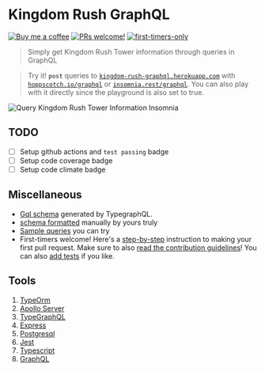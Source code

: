 # Kingdom Rush GraphQL

[![Buy me a coffee](https://img.shields.io/badge/Buy%20me%20-coffee!-orange.svg?logo=buy-me-a-coffee&color=795548)](https://ko-fi.com/minimithi)
[![PRs welcome!](https://img.shields.io/badge/contributions-welcome-orange.svg?style=flat)](https://github.com/mithi/kingdom-rush-graphql/issues/78)
[![first-timers-only](https://img.shields.io/badge/first--timers--only-friendly-blueviolet.svg?style=flat)](https://github.com/mithi/kingdom-rush-graphql/blob/main/docs/GOOD_FIRST_ISSUE.md)

> Simply get Kingdom Rush Tower information through queries in GraphQL

> Try it! **`post`** queries to [`kingdom-rush-graphql.herokuapp.com`](http://kingdom-rush-graphql.herokuapp.com/) with [`hoppscotch.io/graphql`](https://hoppscotch.io/graphql) or [`insomnia.rest/graphql`](https://insomnia.rest/graphql/). You can also play with it directly since the playground is also set to true. 

![Query Kingdom Rush Tower Information Insomnia](https://user-images.githubusercontent.com/1670421/98984589-5dc04500-255d-11eb-827d-5a80676d2eff.png)

## TODO

-   [ ] Setup github actions and `test passing` badge
-   [ ] Setup code coverage badge
-   [ ] Setup code climate badge

## Miscellaneous

-   [Gql schema](./schema.gql) generated by TypegraphQL.
-   [schema formatted](./docs/FORMATTED_SCHEMA.md) manually by yours truly
-   [Sample queries](https://github.com/mithi/kingdom-rush-graphql/blob/main/docs/EXAMPLE_QUERIES.md) you can try
-   First-timers welcome! Here's a [step-by-step](./docs/GOOD_FIRST_ISSUE.md) instruction to making your first pull request. Make sure to also [read the contribution guidelines](https://github.com/mithi/mithi/wiki/Contributing)! You can also [add tests](https://github.com/mithi/kingdom-rush-graphql/issues/78) if you like.

## Tools

1. [TypeOrm](https://typeorm.io/#/)
2. [Apollo Server](https://www.apollographql.com/)
3. [TypeGraphQL](https://typegraphql.com/)
4. [Express](https://expressjs.com/)
5. [Postgresql](https://www.postgresql.org/)
6. [Jest](https://jestjs.io/)
7. [Typescript](https://www.typescriptlang.org/)
8. [GraphQL](https://graphql.org/)
